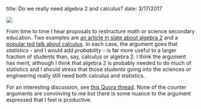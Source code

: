 title: Do we really need algebra 2 and calculus?
date: 3/17/2017

<img src='images/math.jpg'>

From time to time I hear proposals to restructure math or science secondary education.  Two examples are [an article in slate about algebra 2](http://www.slate.com/articles/life/education/2016/03/algebra_ii_has_to_go.html) and a [popular ted talk about calculus](http://www.ted.com/talks/arthur_benjamin_s_formula_for_changing_math_education).  In each case, the argument goes that *statistics* - and I would add *probability* - is far more useful to a larger fraction of students than, say, calculus or algebra 2.  I think the argument has merit, although I think that algebra 2 is probably needed to do much of statistics and I should stress that those students going into the sciences or engineering really still need both calculus and statistics.

For an interesting discussion, see [this Quora thread](https://www.quora.com/Should-statistics-replace-calculus-as-the-most-advanced-math-course-in-the-high-school-curriculum).  None of the counter arguments are convinving to me but there is some nuance to the argument expressed that I feel is productive.